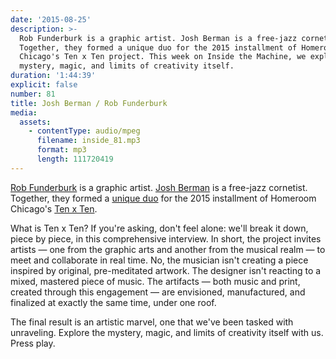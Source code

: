 ```yaml
---
date: '2015-08-25'
description: >-
  Rob Funderburk is a graphic artist. Josh Berman is a free-jazz cornetist.
  Together, they formed a unique duo for the 2015 installment of Homeroom
  Chicago's Ten x Ten project. This week on Inside the Machine, we explore the
  mystery, magic, and limits of creativity itself.
duration: '1:44:39'
explicit: false
number: 81
title: Josh Berman / Rob Funderburk
media:
  assets:
    - contentType: audio/mpeg
      filename: inside_81.mp3
      format: mp3
      length: 111720419
---
```

[Rob Funderburk](http://robfunderburk.com) is a graphic artist. [Josh Berman](http://joshberman.net) is a free-jazz cornetist. Together, they formed a [unique duo](http://www.tenxtenchicago.com/2015/08/ten-x-ten-2015-rob-funderburk-josh.html) for the 2015 installment of Homeroom Chicago's [Ten x Ten](http://www.tenxtenchicago.com).

What is Ten x Ten? If you're asking, don't feel alone: we'll break it down, piece by piece, in this comprehensive interview. In short, the project invites artists &mdash; one from the graphic arts and another from the musical realm &mdash; to meet and collaborate in real time. No, the musician isn't creating a piece inspired by original, pre-meditated artwork. The designer isn't reacting to a mixed, mastered piece of music. The artifacts &mdash; both music and print, created through this engagement &mdash; are envisioned, manufactured, and finalized at exactly the same time, under one roof.

The final result is an artistic marvel, one that we've been tasked with unraveling. Explore the mystery, magic, and limits of creativity itself with us. Press play.
